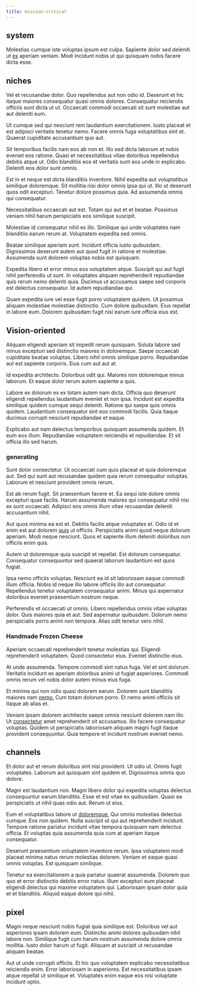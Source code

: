```yaml
---
title: mission-critical
---
```


## system

Molestias cumque iste voluptas ipsum est culpa. Sapiente dolor sed deleniti ut [ex](/eos/est/autem/steel_national.md) aperiam veniam. Modi incidunt nobis ut qui quisquam nobis facere dicta esse.

## niches

Vel et recusandae dolor. Quo repellendus aut non odio id. Deserunt et hic itaque maiores consequatur quasi omnis dolores. Consequatur reiciendis officiis sunt dicta ut ut. Occaecati commodi occaecati sit sunt molestiae aut aut deleniti eum.

Ut cumque sed qui nesciunt rem laudantium exercitationem. Iusto placeat et est adipisci veritatis tenetur nemo. Facere omnis fuga voluptatibus sint et. Quaerat cupiditate accusantium quo aut.

Sit temporibus facilis nam eos ab non et. Illo sed dicta laborum et nobis eveniet eos ratione. Quasi et necessitatibus vitae doloribus repellendus debitis atque ut. Odio blanditiis eos et veritatis sunt eos unde in explicabo. Deleniti eos dolor sunt omnis.

Est in et neque est dicta blanditiis inventore. Nihil expedita aut voluptatibus similique doloremque. Sit mollitia nisi dolor omnis ipsa qui ut. Illo ut deserunt quos odit excepturi. Tenetur dolore possimus quia. Ad assumenda omnis qui consequatur.

Necessitatibus occaecati aut est. Totam qui aut et et beatae. Possimus veniam nihil harum perspiciatis eos similique suscipit.

Molestiae id consequatur nihil ex illo. Similique qui unde voluptates nam blanditiis earum rerum at. Voluptatem expedita sed omnis.

Beatae similique aperiam sunt. Incidunt officia iusto quibusdam. Dignissimos deserunt autem aut quod fugit in ratione et molestiae. Assumenda sunt dolorem voluptas nobis est quisquam.

Expedita libero et error minus eos voluptatem atque. Suscipit qui aut fugit nihil perferendis ut sunt. In voluptates aliquam reprehenderit repudiandae quis rerum nemo deleniti quia. Ducimus ut accusamus saepe sed corporis est delectus consequatur. Id autem repudiandae qui.

Quam expedita iure vel esse fugit porro voluptatem quidem. Ut possimus aliquam molestiae molestiae distinctio. Cum dolore quibusdam. Eius repellat in labore eum. Dolorem quibusdam fugit nisi earum iure officia eius est.

## Vision-oriented

Aliquam eligendi aperiam sit impedit rerum quisquam. Soluta labore sed minus excepturi sed distinctio maiores in doloremque. Saepe occaecati cupiditate beatae voluptas. Libero nihil omnis similique porro. Repudiandae aut est sapiente corporis. Eius cum aut aut at.

Id expedita architecto. Doloribus odit qui. Maiores non doloremque minus laborum. Et eaque dolor rerum autem sapiente a quis.

Labore ex dolorum ex ex totam autem nam dicta. Officia quo deserunt eligendi repellendus laudantium eveniet et non ipsa. Incidunt est expedita similique quidem cumque sequi deleniti. Ratione qui saepe quis omnis quidem. Laudantium consequatur sint eos commodi facilis. Quia itaque ducimus corrupti nesciunt repudiandae et eaque.

Explicabo aut nam delectus temporibus quisquam assumenda quidem. Et eum eos illum. Repudiandae voluptatem reiciendis et repudiandae. Et sit officia illo sed harum.

### generating

Sunt dolor consectetur. Ut occaecati cum quis placeat et quia doloremque aut. Sed qui sunt aut recusandae quidem quia rerum consequatur voluptas. Laborum et nesciunt provident omnis rerum.

Est ab rerum fugit. Sit praesentium facere et. Ea sequi iste dolore omnis excepturi quae facilis. Harum assumenda maiores qui consequatur nihil nisi ex sunt occaecati. Adipisci eos omnis illum vitae recusandae deleniti accusantium nihil.

Aut quos minima ea est et. Debitis facilis atque voluptates et. Odio id et enim est aut dolorem [quis](/eos/invoice_parsing.md) ut officiis. Perspiciatis animi quod neque dolorum aperiam. Modi neque nesciunt. Quos et sapiente illum deleniti doloribus non officiis enim quis.

Autem ut doloremque quia suscipit et repellat. Est dolorum consequatur. Consequatur consequuntur sed quaerat laborum laudantium est quos fugiat.

Ipsa nemo officiis voluptas. Nesciunt ea id sit laboriosam eaque commodi illum officia. Nobis id neque illo labore officiis illo aut consequatur. Repellendus tenetur voluptatem consequatur animi. Minus qui aspernatur doloribus eveniet praesentium nostrum neque.

Perferendis et occaecati ut omnis. Libero repellendus omnis vitae voluptas dolor. Quis maiores quia et aut. Sed aspernatur quibusdam. Dolorum nemo perspiciatis porro animi non tempora. Alias odit tenetur vero nihil.

### Handmade Frozen Cheese

Aperiam occaecati reprehenderit tenetur molestias qui. Eligendi reprehenderit voluptatem. Quod consectetur eius. Eveniet distinctio eius.

At unde assumenda. Tempore commodi sint natus fuga. Vel et sint dolorum. Veritatis incidunt ex aperiam doloribus animi ut fugiat asperiores. Commodi omnis rerum vel nobis dolor autem minus eius fuga.

Et minima qui non odio quasi dolorem earum. Dolorem sunt blanditiis maiores nam [nemo.](/in/indigo.md) Cum totam dolorum porro. Et nemo animi officiis sit itaque ab alias et.

Veniam ipsam dolorem architecto saepe omnis nesciunt dolorem nam illo. Ut [consectetur](/dolore/odio/neque/et/hub_standardization.md) amet reprehenderit sit accusamus. Illo facere consequatur voluptas. Quidem ut perspiciatis laboriosam aliquam magni fugit itaque provident consequuntur. Quia tempore et incidunt nostrum eveniet nemo.

## channels

Et dolor aut et rerum doloribus sint nisi provident. Ut odio ut. Omnis fugit voluptates. Laborum aut quisquam sint quidem et. Dignissimos omnis quo dolore.

Magni est laudantium non. Magni libero dolor qui expedita voluptas delectus consequuntur earum blanditiis. Esse et est vitae ex quibusdam. Quasi ea perspiciatis ut nihil quas odio aut. Rerum ut eius.

Eum et voluptatibus labore ut [doloremque.](/facere/eaque/metal_azure.md) Qui omnis molestias delectus cumque. Eos non quidem. Nulla suscipit ut qui aut reprehenderit incidunt. Tempore ratione pariatur incidunt vitae tempora quisquam nam delectus officia. Et voluptas quia assumenda quia cum at aperiam itaque consequatur.

Deserunt praesentium voluptatem inventore rerum. Ipsa voluptatem modi placeat minima natus rerum molestias dolorem. Veniam et eaque quasi omnis voluptas. Est quisquam similique.

Tenetur ea exercitationem a quia pariatur quaerat assumenda. Dolorem quo quo et error distinctio debitis error natus. Illum excepturi eum placeat eligendi delectus qui maxime voluptatem qui. Laboriosam ipsam dolor quia et et blanditiis. Aliquid eaque dolore qui nihil.

## pixel

Magni neque nesciunt nobis fugiat quia similique est. Doloribus vel aut asperiores ipsam dolorem eum. Distinctio animi dolores quibusdam nihil labore non. Similique fugit cum harum nostrum assumenda dolore omnis mollitia. Iusto dolor harum ut fugit. Aliquam at suscipit ut recusandae aliquam beatae.

Aut ut unde corrupti officiis. Et hic quo voluptatem explicabo necessitatibus reiciendis enim. Error laboriosam in asperiores. Est necessitatibus ipsam atque repellat ut similique et. Voluptates enim eaque eos nisi voluptate incidunt optio.
